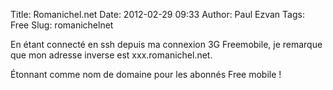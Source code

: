Title: Romanichel.net
Date: 2012-02-29 09:33
Author: Paul Ezvan
Tags: Free
Slug: romanichelnet

En étant connecté en ssh depuis ma connexion 3G Freemobile, je remarque
que mon adresse inverse est xxx.romanichel.net.  

Étonnant comme nom de domaine pour les abonnés Free mobile !

